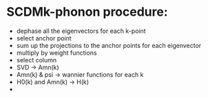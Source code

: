 # 

# SCDMk-phonon procedure:
  * dephase all the eigenvectors for each k-point
  * select anchor point
  * sum up the projections to the anchor points for each eigenvector
  * multiply by weight functions
  * select column
  * SVD -> Amn(k)
  * Amn(k) & psi -> wannier functions for each k
  * H0(k) and Amn(k) -> H(k)
  * 
